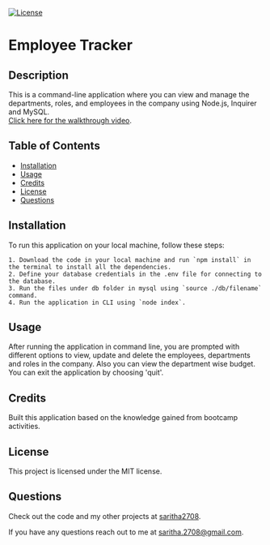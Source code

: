 
  [![License](https://img.shields.io/badge/License-MIT-yellow.svg)](https://opensource.org/licenses/MIT)
  # Employee Tracker


  ## Description

  This is a command-line application where you can view and manage the departments, roles, and employees in the company using Node.js, Inquirer and MySQL.   
  [Click here for the walkthrough video](https://drive.google.com/file/d/1b3z4EeeopQCqMIEz5IJLFlHSmON-uB9T/view?usp=share_link). 

  ## Table of Contents

  * [Installation](#installation)
  * [Usage](#usage)
  * [Credits](#credits)
  * [License](#license)
  * [Questions](#questions)
  
  ## Installation

  To run this application on your local machine, follow these steps:

    1. Download the code in your local machine and run `npm install` in the terminal to install all the dependencies.
    2. Define your database credentials in the .env file for connecting to the database.
    3. Run the files under db folder in mysql using `source ./db/filename` command.
    4. Run the application in CLI using `node index`.
    

  ## Usage

  After running the application in command line, you are prompted with different options to view, update and delete the employees, departments and roles in the company. Also you can view the department wise budget. You can exit the application by choosing 'quit'.


  ## Credits

  Built this application based on the knowledge gained from bootcamp activities.

  ## License

  This project is licensed under the MIT license.

  ## Questions

   Check out the code and my other projects at [saritha2708](https://github.com/saritha2708).
   
   If you have any questions reach out to me at [saritha.2708@gmail.com](mailto:saritha.2708@gmail.com).